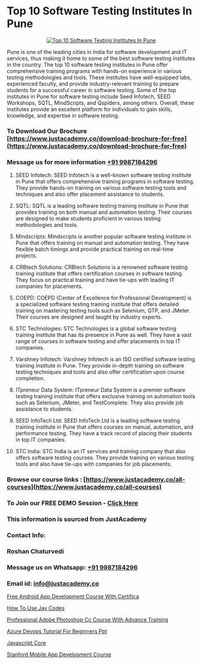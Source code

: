 # Top 10 Software Testing Institutes In Pune

<p align="center">
  <a href="https://justacademy.co/program-detail/software-testing">
    <img src="https://justacademy.co/storage2/program_images/1704700438.webp" alt="Top 10 Software Testing Institutes In Pune">
  </a>
</p>


Pune is one of the leading cities in India for software development and IT services, thus making it home to some of the best software testing institutes in the country. The top 10 software testing institutes in Pune offer comprehensive training programs with hands-on experience in various testing methodologies and tools. These institutes have well-equipped labs, experienced faculty, and provide industry-relevant training to prepare students for a successful career in software testing. Some of the top institutes in Pune for software testing include Seed Infotech, SEED Workshops, SQTL, MindScripts, and Qspiders, among others. Overall, these institutes provide an excellent platform for individuals to gain skills, knowledge, and expertise in software testing. 
### To Download Our Brochure [https://www.justacademy.co/download-brochure-for-free](https://www.justacademy.co/download-brochure-for-free)
### Message us for more information [+91 9987184296](https://api.whatsapp.com/send?phone=919987184296)
1) SEED Infotech: SEED Infotech is a well-known software testing institute in Pune that offers comprehensive training programs in software testing. They provide hands-on training on various software testing tools and techniques and also offer placement assistance to students.

2) SQTL: SQTL is a leading software testing training institute in Pune that provides training on both manual and automation testing. Their courses are designed to make students proficient in various testing methodologies and tools.

3) Mindscripts: Mindscripts is another popular software testing institute in Pune that offers training on manual and automation testing. They have flexible batch timings and provide practical training on real-time projects.

4) CRBtech Solutions: CRBtech Solutions is a renowned software testing training institute that offers certification courses in software testing. They focus on practical training and have tie-ups with leading IT companies for placements.

5) COEPD: COEPD (Center of Excellence for Professional Development) is a specialized software testing training institute that offers detailed training on mastering testing tools such as Selenium, QTP, and JMeter. Their courses are designed and taught by industry experts.

6) STC Technologies: STC Technologies is a global software testing training institute that has its presence in Pune as well. They have a vast range of courses in software testing and offer placements in top IT companies.

7) Varshney Infotech: Varshney Infotech is an ISO certified software testing training institute in Pune. They provide in-depth training on software testing techniques and tools and also offer certification upon course completion.

8) ITpreneur Data System: ITpreneur Data System is a premier software testing training institute that offers exclusive training on automation tools such as Selenium, JMeter, and TestComplete. They also provide job assistance to students.

9) SEED InfoTech Ltd: SEED InfoTech Ltd is a leading software testing training institute in Pune that offers courses on manual, automation, and performance testing. They have a track record of placing their students in top IT companies.

10) STC India: STC India is an IT services and training company that also offers software testing courses. They provide training on various testing tools and also have tie-ups with companies for job placements.

### Browse our course links : [https://www.justacademy.co/all-courses](https://www.justacademy.co/all-courses) 
### To Join our FREE DEMO Session - [Click Here](https://www.justacademy.co/register-for-course-demo)


### This information is sourced from JustAcademy
### Contact Info:
### Roshan Chaturvedi
### Message us on Whatsapp: [+91 9987184296](https://api.whatsapp.com/send?phone=919987184296)
### Email id: [info@justacademy.co](mailto:info@justacademy.co)
                
[Free Android App Development Course With Certifica](https://www.linkedin.com/pulse/free-android-app-development-course-certifica-justacademy-kolkata-d43uc/)

[How To Use Jav Codes](https://www.linkedin.com/pulse/how-use-jav-codes-justacademy-mumbai-oeolc/)

[Professional Adobe Photoshop Cc Course With Advance Training](https://medium.com/@AkashSingh2052/professional-adobe-photoshop-cc-course-with-advance-training-3c041ed056ad)

[Azure Devops Tutorial For Beginners Ppt](https://medium.com/@kumarishimmi99/azure-devops-tutorial-for-beginners-ppt-1d60d2d28724)

[Javascript Core](https://justacademyin.github.io/Articles/Javascript-Core)

[Stanford Mobile App Development Course](https://justacademyin.github.io/Articles/Stanford-Mobile-App-Development-Course)

